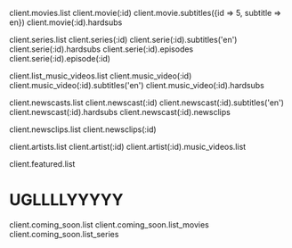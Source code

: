 
client.movies.list
client.movie(:id)
  client.movie.subtitles({id => 5, subtitle => en})
  client.movie(:id).hardsubs

client.series.list
client.series(:id)
  client.serie(:id).subtitles('en')
  client.serie(:id).hardsubs
  client.serie(:id).episodes
  client.serie(:id).episode(:id)

client.list_music_videos.list
client.music_video(:id)
  client.music_video(:id).subtitles('en')
  client.music_video(:id).hardsubs

client.newscasts.list
client.newscast(:id)
  client.newscast(:id).subtitles('en')
  client.newscast(:id).hardsubs
  client.newscast(:id).newsclips

client.newsclips.list
client.newsclips(:id)

client.artists.list
client.artist(:id)
  client.artist(:id).music_videos.list

client.featured.list

# UGLLLLYYYYY
client.coming_soon.list
client.coming_soon.list_movies
client.coming_soon.list_series

